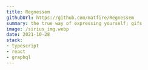 ```yaml
---
title: Regnessem
githubUrl: https://github.com/matfire/Regnessem
summary: the true way of expressing yourself; gifs
image: /sirius_img.webp
date: 2021-10-28
stack:
- typescript
- react
- graphql
---
```


